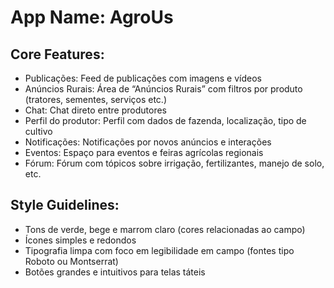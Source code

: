 # **App Name**: AgroUs

## Core Features:

- Publicações: Feed de publicações com imagens e vídeos
- Anúncios Rurais: Área de “Anúncios Rurais” com filtros por produto (tratores, sementes, serviços etc.)
- Chat: Chat direto entre produtores
- Perfil do produtor: Perfil com dados de fazenda, localização, tipo de cultivo
- Notificações: Notificações por novos anúncios e interações
- Eventos: Espaço para eventos e feiras agrícolas regionais
- Fórum: Fórum com tópicos sobre irrigação, fertilizantes, manejo de solo, etc.

## Style Guidelines:

- Tons de verde, bege e marrom claro (cores relacionadas ao campo)
- Ícones simples e redondos
- Tipografia limpa com foco em legibilidade em campo (fontes tipo Roboto ou Montserrat)
- Botões grandes e intuitivos para telas táteis